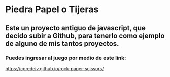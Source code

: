 # Piedra Papel o Tijeras

## Este un proyecto antiguo de javascript, que decido subir a Github, para tenerlo como ejemplo de alguno de mis tantos proyectos.

### Puedes ingresar al juego por medio de este link:

https://coredeiv.github.io/rock-paper-scissors/